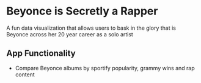 # **Beyonce is Secretly a Rapper**

A fun data visualization that allows users to bask in the glory that is Beyonce across her 20 year career as a solo artist

## App Functionality

- Compare Beyonce albums by sportify popularity, grammy wins and rap content






